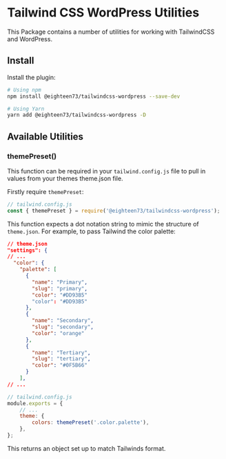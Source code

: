 # Tailwind CSS WordPress Utilities

This Package contains a number of utilities for working with TailwindCSS and WordPress.

## Install

Install the plugin:

```bash
# Using npm
npm install @eighteen73/tailwindcss-wordpress --save-dev

# Using Yarn
yarn add @eighteen73/tailwindcss-wordpress -D
```

## Available Utilities

### themePreset()

This function can be required in your `tailwind.config.js` file to pull in values from your themes theme.json file.

Firstly require `themePreset`:

```js
// tailwind.config.js
const { themePreset } = require('@eighteen73/tailwindcss-wordpress');
```

This function expects a dot notation string to mimic the structure of `theme.json`.
For example, to pass Tailwind the color palette:

```json
// theme.json
"settings": {
// ...
  "color": {
    "palette": [
      {
        "name": "Primary",
        "slug": "primary",
        "color": "#DD93B5"
        "color": "#DD93B5"
      },
      {
        "name": "Secondary",
        "slug": "secondary",
        "color": "orange"
      },
      {
        "name": "Tertiary",
        "slug": "tertiary",
        "color": "#0F5B66"
      }
    ],
// ...
```

```js
// tailwind.config.js
module.exports = {
	// ...
	theme: {
		colors: themePreset('.color.palette'),
	},
};
```

This returns an object set up to match Tailwinds format.

